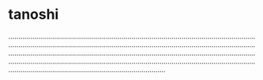 # tanoshi

...............................................................................................................................................................................................................................................................................................................................................................................................................................................................................................................................................................................................